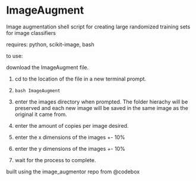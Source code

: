 # ImageAugment
Image augmentation shell script for creating large randomized training sets for image classifiers

requires: python, scikit-image, bash

to use:

download the ImageAugment file.

1. cd to the location of the file in a new terminal prompt.

2. `bash ImageAugment`

3. enter the images directory when prompted. The folder hierachy will be preserved and each new image will be saved in the same image as the original it came from.

4. enter the amount of copies per image desired.

5. enter the x dimensions of the images +- 10%

6. enter the y dimensions of the images +- 10%

7. wait for the process to complete.



built using the image_augmentor repo from @codebox
